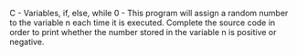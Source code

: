 C - Variables, if, else, while
0 - This program will assign a random number to the variable n each time it is executed. Complete the source code in order to print whether the number stored in the variable n is positive or negative.
